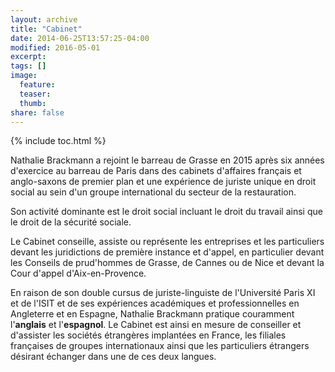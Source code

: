 ```yaml
---
layout: archive
title: "Cabinet"
date: 2014-06-25T13:57:25-04:00
modified: 2016-05-01
excerpt:
tags: []
image:
  feature:
  teaser:
  thumb:
share: false
---
```



{% include toc.html %}

Nathalie Brackmann a rejoint le barreau de Grasse en 2015 après six années d'exercice au barreau de Paris dans des cabinets d'affaires français et anglo-saxons de premier plan et une expérience de juriste unique en droit social au sein d'un groupe international du secteur de la restauration.

Son activité dominante est le droit social incluant le droit du travail ainsi que le droit de la sécurité sociale.

Le Cabinet conseille, assiste ou représente les entreprises et les particuliers devant les juridictions de première instance et d'appel, en particulier devant les Conseils de prud'hommes de Grasse, de Cannes ou de Nice et devant la Cour d'appel d'Aix-en-Provence.   

En raison de son double cursus de juriste-linguiste de l'Université Paris XI et de l'ISIT et de ses expériences académiques et professionnelles en Angleterre et en Espagne, Nathalie Brackmann pratique couramment l'**anglais** et l'**espagnol**. Le Cabinet est ainsi en mesure de conseiller et d'assister les sociétés étrangères implantées en France, les filiales françaises de groupes internationaux ainsi que les particuliers étrangers désirant échanger dans une de ces deux langues.
